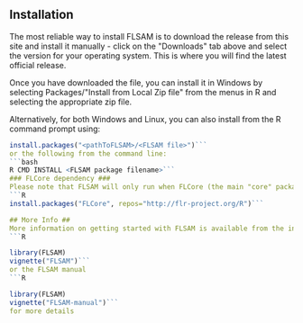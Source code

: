 ## Installation ##

The most reliable way to install FLSAM is to download the release from this site and install it manually - click on the "Downloads" tab above and select the version for your operating system. This is where you will find the latest official release.

Once you have downloaded the file, you can install it in Windows by selecting  Packages/"Install from Local Zip file" from the menus in R and selecting the appropriate zip file.

Alternatively, for both Windows and Linux, you can also install from the R command prompt using:
```R
install.packages("<pathToFLSAM>/<FLSAM file>")```
or the following from the command line:
```bash
R CMD INSTALL <FLSAM package filename>```
### FLCore dependency ###
Please note that FLSAM will only run when FLCore (the main "core" package of the FLR library) is installed too! The current FLSAM release requires FLCore 2.4 or greater. If you don't already have it, you can install the latest FLCore release by issuing the following command in R.
```R
install.packages("FLCore", repos="http://flr-project.org/R")```

## More Info ##
More information on getting started with FLSAM is available from the internal documentation in FLSAM. In particular consult the "Getting Started with FLSAM" vignette
```R

library(FLSAM)
vignette("FLSAM")```
or the FLSAM manual
```R

library(FLSAM)
vignette("FLSAM-manual")```
for more details
